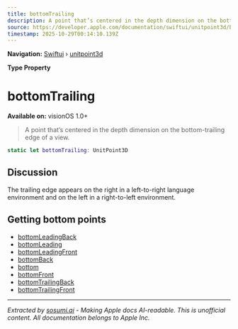 ```yaml
---
title: bottomTrailing
description: A point that’s centered in the depth dimension on the bottom-trailing edge of a view.
source: https://developer.apple.com/documentation/swiftui/unitpoint3d/bottomtrailing
timestamp: 2025-10-29T00:14:10.139Z
---
```


**Navigation:** [Swiftui](/documentation/swiftui) › [unitpoint3d](/documentation/swiftui/unitpoint3d)

**Type Property**

# bottomTrailing

**Available on:** visionOS 1.0+

> A point that’s centered in the depth dimension on the bottom-trailing edge of a view.

```swift
static let bottomTrailing: UnitPoint3D
```

## Discussion

The trailing edge appears on the right in a left-to-right language environment and on the left in a right-to-left environment.

## Getting bottom points

- [bottomLeadingBack](/documentation/swiftui/unitpoint3d/bottomleadingback)
- [bottomLeading](/documentation/swiftui/unitpoint3d/bottomleading)
- [bottomLeadingFront](/documentation/swiftui/unitpoint3d/bottomleadingfront)
- [bottomBack](/documentation/swiftui/unitpoint3d/bottomback)
- [bottom](/documentation/swiftui/unitpoint3d/bottom)
- [bottomFront](/documentation/swiftui/unitpoint3d/bottomfront)
- [bottomTrailingBack](/documentation/swiftui/unitpoint3d/bottomtrailingback)
- [bottomTrailingFront](/documentation/swiftui/unitpoint3d/bottomtrailingfront)

---

*Extracted by [sosumi.ai](https://sosumi.ai) - Making Apple docs AI-readable.*
*This is unofficial content. All documentation belongs to Apple Inc.*
